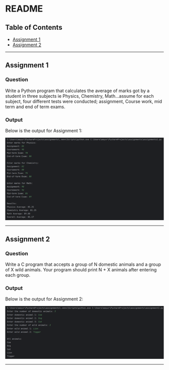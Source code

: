 # README

## Table of Contents
- [Assignment 1](#assignment-1)
- [Assignment 2](#assignment-2)

---

## Assignment 1

### Question
Write a Python program that calculates the average of marks got by a student in three subjects ie Physics, Chemistry, Math...assume for each subject, four different tests were conducted; assignment, Course work, mid term and end of term exams.

### Output
Below is the output for Assignment 1:

![Assignment 1 Output](images/assignment1_output.png)

---

## Assignment 2

### Question
Write a C program that accepts a group of N domestic animals and a group of X wild animals. Your program should print N + X animals after entering each group.

### Output
Below is the output for Assignment 2:

![Assignment 2 Output](images/assignment2_output.png)

---
